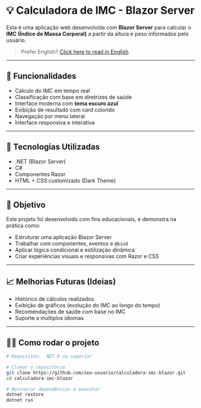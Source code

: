 # 💡 Calculadora de IMC - Blazor Server

Esta é uma aplicação web desenvolvida com **Blazor Server** para calcular o **IMC (Índice de Massa Corporal)** a partir da altura e peso informados pelo usuário.

> Prefer English? [Click here to read in English](https://github.com/daniirocca/CalculadoraIMC/blob/master/README.en.md)

---

## 🚀 Funcionalidades

- Cálculo do IMC em tempo real
- Classificação com base em diretrizes de saúde
- Interface moderna com **tema escuro azul**
- Exibição de resultado com card colorido
- Navegação por menu lateral
- Interface responsiva e interativa

---

## 🧰 Tecnologias Utilizadas

- .NET (Blazor Server)
- C#
- Componentes Razor
- HTML + CSS customizado (Dark Theme)

---

## 📌 Objetivo

Este projeto foi desenvolvido com fins educacionais, e demonstra na prática como:

- Estruturar uma aplicação Blazor Server
- Trabalhar com componentes, eventos e `@bind`
- Aplicar lógica condicional e estilização dinâmica
- Criar experiências visuais e responsivas com Razor e CSS

---

## 📈 Melhorias Futuras (Ideias)

- Histórico de cálculos realizados
- Exibição de gráficos (evolução do IMC ao longo do tempo)
- Recomendações de saúde com base no IMC
- Suporte a múltiplos idiomas

---

## 🧑‍💻 Como rodar o projeto

```bash
# Requisitos: .NET 6 ou superior

# Clonar o repositório
git clone https://github.com/seu-usuario/calculadora-imc-blazor.git
cd calculadora-imc-blazor

# Restaurar dependências e executar
dotnet restore
dotnet run
